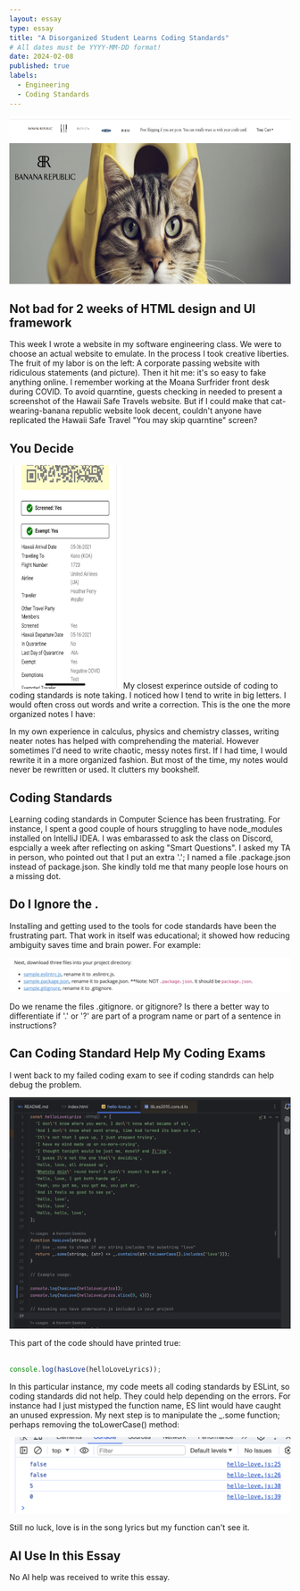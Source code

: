 ```yaml
---
layout: essay
type: essay
title: "A Disorganized Student Learns Coding Standards"
# All dates must be YYYY-MM-DD format!
date: 2024-02-08
published: true
labels:
  - Engineering
  - Coding Standards
---
```

<img width="700px" height ="300px" class="rounded float-start pe-4" src="./Fake-bananarepublic.jpg">





## Not bad for 2 weeks of HTML design and UI framework 

This week I wrote a website in my software engineering class. We were to choose an actual website to emulate. In the process I took creative liberties. The fruit of my labor is on the left: A corporate passing website with ridiculous statements (and picture). Then it hit me: it's so easy to fake anything online. I remember working at the Moana Surfrider front desk during COVID. To avoid quarntine, guests checking in needed to present a screenshot of the Hawaii Safe Travels website. But if I could make that cat-wearing-banana republic website look decent, couldn't anyone have replicated the Hawaii Safe Travel "You may skip quarntine" screen?

##  You Decide 

<img width="200px" height ="400px" class="rounded float-start pe-4" src="./IMG_2709.jpg">
My closest experince outside of coding to coding standards is note taking. I noticed how I tend to write in big letters. I would often cross out words and write a correction. This is the one the more organized notes I have: 

In my own experience in calculus, physics and chemistry classes, writing neater notes has helped with comprehending the material. However sometimes I'd need to write chaotic, messy notes first. If I had time, I would rewrite it in a more organized fashion. But most of the time, my notes would never be rewritten or used. It clutters my bookshelf. 

## Coding Standards 

Learning coding standards in Computer Science has been frustrating. For instance, I spent a good couple of hours struggling to have node_modules installed on IntelliJ IDEA. I was embarassed to ask the class on Discord, espcially a week after reflecting on asking "Smart Questions".  I asked my TA in person, who pointed out that I put an extra '.'; I named a file .package.json instead of package.json. She kindly told me that many people lose hours on a missing dot. 

  
## Do I Ignore the .

Installing and getting used to the tools for code standards have been the frustrating part. That work in itself was educational; it showed how reducing ambiguity saves time and brain power. For example: 

<img class= "img-fluid" src= "./instruction2.8.24 ICS 314.png">

Do we rename the files .gitignore. or gitignore? Is there a better way to differentiate if '.' or '?' are part of a program name or part of a sentence in instructions? 

## Can Coding Standard Help My Coding Exams

I went back to my failed coding exam to see if coding standrds can help debug the problem. 

<img class = "img-fluid" src= "./2.8.24.icsexam314.png">

This part of the code should have printed true:
```javascript

console.log(hasLove(helloLoveLyrics)); 

```
In this particular instance, my code meets all coding standards by ESLint, so coding standards did not help. They could help depending on the errors. For instance had I just mistyped the function name, ES lint would have caught an unused expression. My next step is to manipulate the _.some function; perhaps removing the toLowerCase() method:

<img class = "img-fluid" src= "./noLuckyet2.8.24ICS314.png">

Still no luck, love is in the song lyrics but my function can't see it. 

## AI Use In this Essay

No AI help was received to write this essay. 

